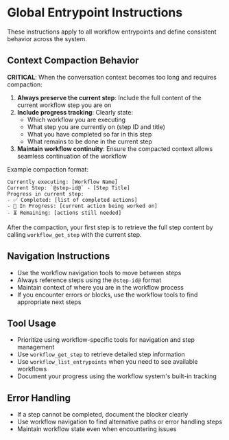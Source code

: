 # Global Entrypoint Instructions

These instructions apply to all workflow entrypoints and define consistent behavior across the system.

## Context Compaction Behavior

**CRITICAL**: When the conversation context becomes too long and requires compaction:

1. **Always preserve the current step**: Include the full content of the current workflow step you are on
2. **Include progress tracking**: Clearly state:
   - Which workflow you are executing
   - What step you are currently on (step ID and title)
   - What you have completed so far in this step
   - What remains to be done in the current step
3. **Maintain workflow continuity**: Ensure the compacted context allows seamless continuation of the workflow

Example compaction format:
```
Currently executing: [Workflow Name]
Current Step: `@step-id@` - [Step Title]
Progress in current step:
- ✅ Completed: [list of completed actions]
- 🔄 In Progress: [current action being worked on]
- ⏳ Remaining: [actions still needed]
```

After the compaction, your first step is to retrieve the full step content by calling `workflow_get_step` with the current step.

## Navigation Instructions

- Use the workflow navigation tools to move between steps
- Always reference steps using the `@step-id@` format
- Maintain context of where you are in the workflow process
- If you encounter errors or blocks, use the workflow tools to find appropriate next steps

## Tool Usage

- Prioritize using workflow-specific tools for navigation and step management
- Use `workflow_get_step` to retrieve detailed step information
- Use `workflow_list_entrypoints` when you need to see available workflows
- Document your progress using the workflow system's built-in tracking

## Error Handling

- If a step cannot be completed, document the blocker clearly
- Use workflow navigation to find alternative paths or error handling steps
- Maintain workflow state even when encountering issues

